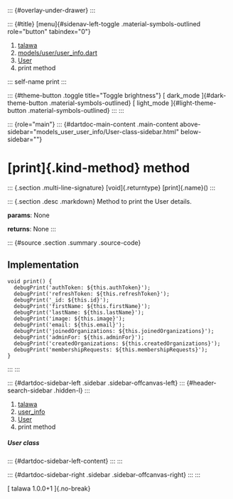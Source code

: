 ::: {#overlay-under-drawer}
:::

::: {#title}
[menu]{#sidenav-left-toggle .material-symbols-outlined role="button"
tabindex="0"}

1.  [talawa](../../index.html)
2.  [models/user/user_info.dart](../../models_user_user_info/)
3.  [User](../../models_user_user_info/User-class.html)
4.  print method

::: self-name
print
:::

::: {#theme-button .toggle title="Toggle brightness"}
[ dark_mode ]{#dark-theme-button .material-symbols-outlined} [
light_mode ]{#light-theme-button .material-symbols-outlined}
:::
:::

::: {role="main"}
::: {#dartdoc-main-content .main-content above-sidebar="models_user_user_info/User-class-sidebar.html" below-sidebar=""}
<div>

# [print]{.kind-method} method

</div>

::: {.section .multi-line-signature}
[void]{.returntype} [print]{.name}()
:::

::: {.section .desc .markdown}
Method to print the User details.

**params**: None

**returns**: None
:::

::: {#source .section .summary .source-code}
## Implementation

``` language-dart
void print() {
  debugPrint('authToken: ${this.authToken}');
  debugPrint('refreshToken: ${this.refreshToken}');
  debugPrint('_id: ${this.id}');
  debugPrint('firstName: ${this.firstName}');
  debugPrint('lastName: ${this.lastName}');
  debugPrint('image: ${this.image}');
  debugPrint('email: ${this.email}');
  debugPrint('joinedOrganizations: ${this.joinedOrganizations}');
  debugPrint('adminFor: ${this.adminFor}');
  debugPrint('createdOrganizations: ${this.createdOrganizations}');
  debugPrint('membershipRequests: ${this.membershipRequests}');
}
```
:::
:::

::: {#dartdoc-sidebar-left .sidebar .sidebar-offcanvas-left}
::: {#header-search-sidebar .hidden-l}
:::

1.  [talawa](../../index.html)
2.  [user_info](../../models_user_user_info/)
3.  [User](../../models_user_user_info/User-class.html)
4.  print method

##### User class

::: {#dartdoc-sidebar-left-content}
:::
:::

::: {#dartdoc-sidebar-right .sidebar .sidebar-offcanvas-right}
:::
:::

[ talawa 1.0.0+1 ]{.no-break}
